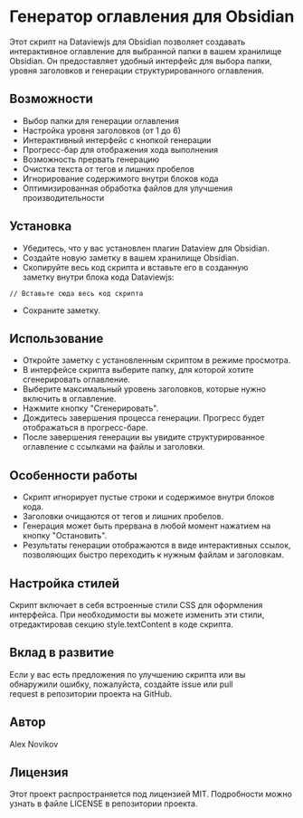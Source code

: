 # Генератор оглавления для Obsidian

Этот скрипт на Dataviewjs для Obsidian позволяет создавать интерактивное оглавление для выбранной папки в вашем хранилище Obsidian. Он предоставляет удобный интерфейс для выбора папки, уровня заголовков и генерации структурированного оглавления.

## Возможности

- Выбор папки для генерации оглавления
- Настройка уровня заголовков (от 1 до 6)
- Интерактивный интерфейс с кнопкой генерации
- Прогресс-бар для отображения хода выполнения
- Возможность прервать генерацию
- Очистка текста от тегов и лишних пробелов
- Игнорирование содержимого внутри блоков кода
- Оптимизированная обработка файлов для улучшения производительности

## Установка

- Убедитесь, что у вас установлен плагин Dataview для Obsidian.
- Создайте новую заметку в вашем хранилище Obsidian.
- Скопируйте весь код скрипта и вставьте его в созданную заметку внутри блока кода Dataviewjs:

```dataviewjs
// Вставьте сюда весь код скрипта
```

- Сохраните заметку.

## Использование

- Откройте заметку с установленным скриптом в режиме просмотра.
- В интерфейсе скрипта выберите папку, для которой хотите сгенерировать оглавление.
- Выберите максимальный уровень заголовков, которые нужно включить в оглавление.
- Нажмите кнопку "Сгенерировать".
- Дождитесь завершения процесса генерации. Прогресс будет отображаться в прогресс-баре.
- После завершения генерации вы увидите структурированное оглавление с ссылками на файлы и заголовки.

## Особенности работы

- Скрипт игнорирует пустые строки и содержимое внутри блоков кода.
- Заголовки очищаются от тегов и лишних пробелов.
- Генерация может быть прервана в любой момент нажатием на кнопку "Остановить".
- Результаты генерации отображаются в виде интерактивных ссылок, позволяющих быстро переходить к нужным файлам и заголовкам.

## Настройка стилей

Скрипт включает в себя встроенные стили CSS для оформления интерфейса. При необходимости вы можете изменить эти стили, отредактировав секцию style.textContent в коде скрипта.

## Вклад в развитие

Если у вас есть предложения по улучшению скрипта или вы обнаружили ошибку, пожалуйста, создайте issue или pull request в репозитории проекта на GitHub.

## Автор

Alex Novikov

## Лицензия

Этот проект распространяется под лицензией MIT. Подробности можно узнать в файле LICENSE в репозитории проекта.